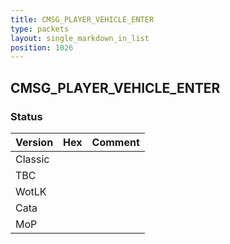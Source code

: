 ```yaml
---
title: CMSG_PLAYER_VEHICLE_ENTER
type: packets
layout: single_markdown_in_list
position: 1026
---
```


## CMSG_PLAYER_VEHICLE_ENTER

### Status

Version | Hex | Comment
---------- | ---------- | ----------
Classic |  |
TBC |  |
WotLK |  |
Cata |  |
MoP |  |